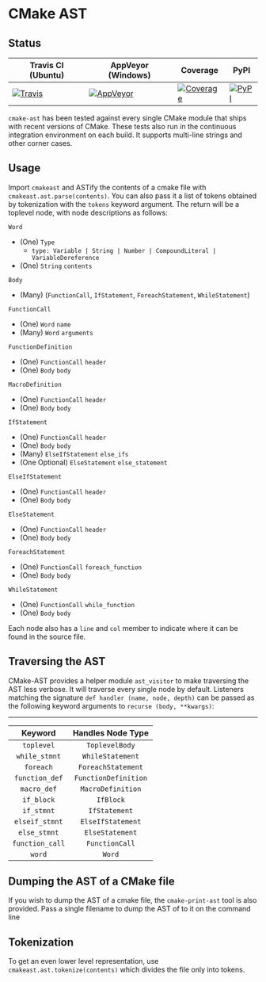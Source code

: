 CMake AST
=========

Status
------

| Travis CI (Ubuntu) | AppVeyor (Windows) | Coverage | PyPI |
|--------------------|--------------------|----------|------|
|[![Travis](https://travis-ci.org/polysquare/cmake-ast.svg?branch=master)](https://travis-ci.org/polysquare/cmake-ast)|[![AppVeyor](https://ci.appveyor.com/api/projects/status/o6nnt968qyr2kitx?svg=true)](https://ci.appveyor.com/project/smspillaz/cmake-ast)|[![Coverage](https://coveralls.io/repos/polysquare/cmake-ast/badge.png?branch=master)](https://coveralls.io/r/polysquare/cmake-ast?branch=master)|[![PyPI](https://pypip.in/version/cmakeast/badge.svg)](https://pypi.python.org/pypi/cmakeast/)|

`cmake-ast` has been tested against every single CMake module that ships with
recent versions of CMake. These tests also run in the continuous integration
environment on each build. It supports multi-line strings and other corner
cases.

Usage
-----

Import `cmakeast` and ASTify the contents of a cmake file with
`cmakeast.ast.parse(contents)`. You can also pass it a list of tokens obtained
by tokenization with the `tokens` keyword argument. The return will be a
toplevel node, with node descriptions as follows:

`Word`
- (One) `Type`
  * `type: Variable | String | Number | CompoundLiteral | VariableDereference`
- (One) `String` `contents`

`Body`
- (Many) (`FunctionCall`, `IfStatement`, `ForeachStatement`, `WhileStatement`)

`FunctionCall`
- (One) `Word` `name`
- (Many) `Word` `arguments`

`FunctionDefinition`
- (One) `FunctionCall` `header`
- (One) `Body` `body`

`MacroDefinition`
- (One) `FunctionCall` `header`
- (One) `Body` `body`

`IfStatement`
- (One) `FunctionCall` `header`
- (One) `Body` `body`
- (Many) `ElseIfStatement` `else_ifs`
- (One Optional) `ElseStatement` `else_statement`

`ElseIfStatement`
- (One) `FunctionCall` `header`
- (One) `Body` `body`

`ElseStatement`
- (One) `FunctionCall` `header`
- (One) `Body` `body`

`ForeachStatement`
- (One) `FunctionCall` `foreach_function`
- (One) `Body` `body`

`WhileStatement`
- (One) `FunctionCall` `while_function`
- (One) `Body` `body`

Each node also has a `line` and `col` member to indicate where it can be
found in the source file.

Traversing the AST
------------------

CMake-AST provides a helper module `ast_visitor` to make traversing the AST
less verbose. It will traverse every single node by default. Listeners
matching the signature `def handler (name, node, depth)` can be passed as
the following keyword arguments to `recurse (body, **kwargs)`:

------------------------------------------
| Keyword         | Handles Node Type    |
|:---------------:|:--------------------:|
| `toplevel`      | `ToplevelBody`       |
| `while_stmnt`   | `WhileStatement`     |
| `foreach`       | `ForeachStatement`   |
| `function_def`  | `FunctionDefinition` |
| `macro_def`     | `MacroDefinition`    |
| `if_block`      | `IfBlock`            |
| `if_stmnt`      | `IfStatement`        |
| `elseif_stmnt`  | `ElseIfStatement`    |
| `else_stmnt`    | `ElseStatement`      |
| `function_call` | `FunctionCall`       |
| `word`          | `Word`               |

Dumping the AST of a CMake file
-------------------------------

If you wish to dump the AST of a cmake file, the `cmake-print-ast` tool is
also provided. Pass a single filename to dump the AST of to it on the
command line

Tokenization
------------

To get an even lower level representation, use `cmakeast.ast.tokenize(contents)`
which divides the file only into tokens.
